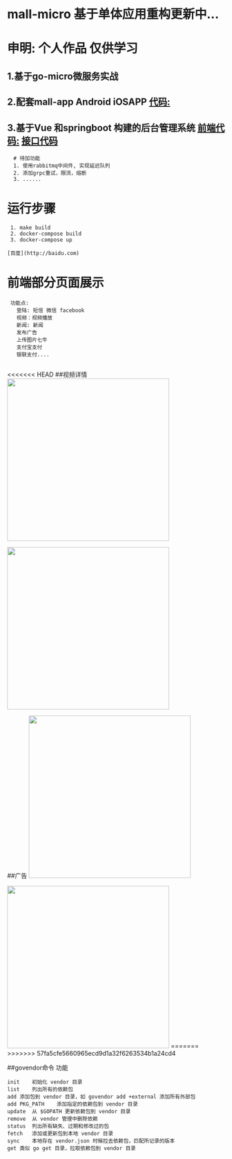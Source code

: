 #  mall-micro 基于单体应用重构更新中...
#  申明: 个人作品 仅供学习
 ## 1.基于go-micro微服务实战 
 ## 2.配套mall-app Android iOSAPP  [代码:](https://github.com/TorettoLong/mall-app)
 ## 3.基于Vue 和springboot 构建的后台管理系统 [前端代码:](https://github.com/TorettoLong/mall-admin) [接口代码](https://github.com/TorettoLong/mall-admin-java)

```
  # 待加功能
  1. 使用rabbitmq中间件, 实现延迟队列
  2. 添加grpc重试，限流，熔断
  3. ......
```

# 运行步骤
```
 1. make build
 2. docker-compose build
 3. docker-compose up

[百度](http://baidu.com)
```
# 前端部分页面展示 
```
 功能点:
   登陆: 短信 微信 facebook 
   视频：视频播放
   新闻: 新闻
   发布广告
   上传图片七牛
   支付宝支付
   银联支付....
   
```
<<<<<<< HEAD
##视频详情
<img src="https://image.showm.xin//test/01.png" width="375px">

<img src="https://image.showm.xin//test/02.png" width="375px">

##广告
<img src="https://image.showm.xin//test/03.png" width="375px">

<img src="https://image.showm.xin//test/04.png" width="375px">
=======
>>>>>>> 57fa5cfe5660965ecd9d1a32f6263534b1a24cd4

##govendor命令	功能
```
init	初始化 vendor 目录
list	列出所有的依赖包
add	添加包到 vendor 目录，如 govendor add +external 添加所有外部包
add PKG_PATH	添加指定的依赖包到 vendor 目录
update	从 $GOPATH 更新依赖包到 vendor 目录
remove	从 vendor 管理中删除依赖
status	列出所有缺失、过期和修改过的包
fetch	添加或更新包到本地 vendor 目录
sync	本地存在 vendor.json 时候拉去依赖包，匹配所记录的版本
get	类似 go get 目录，拉取依赖包到 vendor 目录

```

